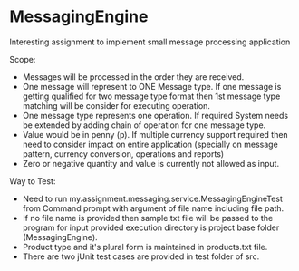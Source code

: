 # MessagingEngine
Interesting assignment to implement small message processing application

Scope:

- Messages will be processed in the order they are received. 
- One message will represent to ONE Message type. If one message is getting qualified for two message type format then 1st message type matching will be consider  for executing operation.
- One message type represents one operation. If required System needs be extended by adding chain of operation for one message type.
- Value would be in penny (p). If multiple currency support required then need to consider impact on entire application (specially on message pattern, currency conversion, operations and reports)
- Zero or negative quantity and value is currently not allowed as input.

Way to Test:

- Need to run my.assignment.messaging.service.MessagingEngineTest from Command prompt with argument of file name including file path.
- If no file name is provided then sample.txt file will be passed to the program for input provided execution directory is project base folder (MessagingEngine).
- Product type and it's plural form is maintained in products.txt file.
- There are two jUnit test cases are provided in test folder of src.
